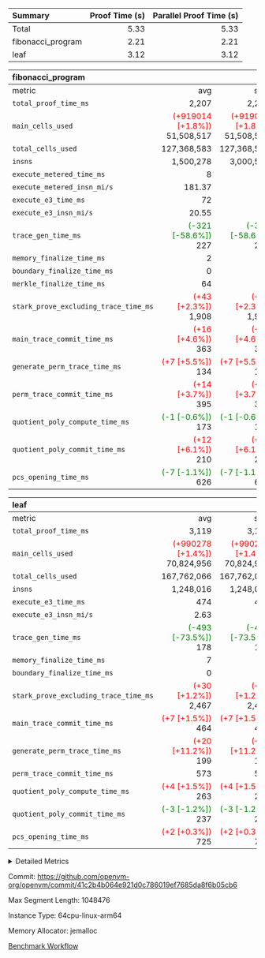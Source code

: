 | Summary | Proof Time (s) | Parallel Proof Time (s) |
|:---|---:|---:|
| Total |  5.33 |  5.33 |
| fibonacci_program |  2.21 |  2.21 |
| leaf |  3.12 |  3.12 |


| fibonacci_program |||||
|:---|---:|---:|---:|---:|
|metric|avg|sum|max|min|
| `total_proof_time_ms ` |  2,207 |  2,207 |  2,207 |  2,207 |
| `main_cells_used     ` | <span style='color: red'>(+919014 [+1.8%])</span> 51,508,517 | <span style='color: red'>(+919014 [+1.8%])</span> 51,508,517 | <span style='color: red'>(+919014 [+1.8%])</span> 51,508,517 | <span style='color: red'>(+919014 [+1.8%])</span> 51,508,517 |
| `total_cells_used    ` |  127,368,583 |  127,368,583 |  127,368,583 |  127,368,583 |
| `insns               ` |  1,500,278 |  3,000,556 |  1,500,278 |  1,500,278 |
| `execute_metered_time_ms` |  8 | -          | -          | -          |
| `execute_metered_insn_mi/s` |  181.37 | -          |  181.37 |  181.37 |
| `execute_e3_time_ms  ` |  72 |  72 |  72 |  72 |
| `execute_e3_insn_mi/s` |  20.55 | -          |  20.55 |  20.55 |
| `trace_gen_time_ms   ` | <span style='color: green'>(-321 [-58.6%])</span> 227 | <span style='color: green'>(-321 [-58.6%])</span> 227 | <span style='color: green'>(-321 [-58.6%])</span> 227 | <span style='color: green'>(-321 [-58.6%])</span> 227 |
| `memory_finalize_time_ms` |  2 |  2 |  2 |  2 |
| `boundary_finalize_time_ms` |  0 |  0 |  0 |  0 |
| `merkle_finalize_time_ms` |  64 |  64 |  64 |  64 |
| `stark_prove_excluding_trace_time_ms` | <span style='color: red'>(+43 [+2.3%])</span> 1,908 | <span style='color: red'>(+43 [+2.3%])</span> 1,908 | <span style='color: red'>(+43 [+2.3%])</span> 1,908 | <span style='color: red'>(+43 [+2.3%])</span> 1,908 |
| `main_trace_commit_time_ms` | <span style='color: red'>(+16 [+4.6%])</span> 363 | <span style='color: red'>(+16 [+4.6%])</span> 363 | <span style='color: red'>(+16 [+4.6%])</span> 363 | <span style='color: red'>(+16 [+4.6%])</span> 363 |
| `generate_perm_trace_time_ms` | <span style='color: red'>(+7 [+5.5%])</span> 134 | <span style='color: red'>(+7 [+5.5%])</span> 134 | <span style='color: red'>(+7 [+5.5%])</span> 134 | <span style='color: red'>(+7 [+5.5%])</span> 134 |
| `perm_trace_commit_time_ms` | <span style='color: red'>(+14 [+3.7%])</span> 395 | <span style='color: red'>(+14 [+3.7%])</span> 395 | <span style='color: red'>(+14 [+3.7%])</span> 395 | <span style='color: red'>(+14 [+3.7%])</span> 395 |
| `quotient_poly_compute_time_ms` | <span style='color: green'>(-1 [-0.6%])</span> 173 | <span style='color: green'>(-1 [-0.6%])</span> 173 | <span style='color: green'>(-1 [-0.6%])</span> 173 | <span style='color: green'>(-1 [-0.6%])</span> 173 |
| `quotient_poly_commit_time_ms` | <span style='color: red'>(+12 [+6.1%])</span> 210 | <span style='color: red'>(+12 [+6.1%])</span> 210 | <span style='color: red'>(+12 [+6.1%])</span> 210 | <span style='color: red'>(+12 [+6.1%])</span> 210 |
| `pcs_opening_time_ms ` | <span style='color: green'>(-7 [-1.1%])</span> 626 | <span style='color: green'>(-7 [-1.1%])</span> 626 | <span style='color: green'>(-7 [-1.1%])</span> 626 | <span style='color: green'>(-7 [-1.1%])</span> 626 |

| leaf |||||
|:---|---:|---:|---:|---:|
|metric|avg|sum|max|min|
| `total_proof_time_ms ` |  3,119 |  3,119 |  3,119 |  3,119 |
| `main_cells_used     ` | <span style='color: red'>(+990278 [+1.4%])</span> 70,824,956 | <span style='color: red'>(+990278 [+1.4%])</span> 70,824,956 | <span style='color: red'>(+990278 [+1.4%])</span> 70,824,956 | <span style='color: red'>(+990278 [+1.4%])</span> 70,824,956 |
| `total_cells_used    ` |  167,762,066 |  167,762,066 |  167,762,066 |  167,762,066 |
| `insns               ` |  1,248,016 |  1,248,016 |  1,248,016 |  1,248,016 |
| `execute_e3_time_ms  ` |  474 |  474 |  474 |  474 |
| `execute_e3_insn_mi/s` |  2.63 | -          |  2.63 |  2.63 |
| `trace_gen_time_ms   ` | <span style='color: green'>(-493 [-73.5%])</span> 178 | <span style='color: green'>(-493 [-73.5%])</span> 178 | <span style='color: green'>(-493 [-73.5%])</span> 178 | <span style='color: green'>(-493 [-73.5%])</span> 178 |
| `memory_finalize_time_ms` |  7 |  7 |  7 |  7 |
| `boundary_finalize_time_ms` |  0 |  0 |  0 |  0 |
| `stark_prove_excluding_trace_time_ms` | <span style='color: red'>(+30 [+1.2%])</span> 2,467 | <span style='color: red'>(+30 [+1.2%])</span> 2,467 | <span style='color: red'>(+30 [+1.2%])</span> 2,467 | <span style='color: red'>(+30 [+1.2%])</span> 2,467 |
| `main_trace_commit_time_ms` | <span style='color: red'>(+7 [+1.5%])</span> 464 | <span style='color: red'>(+7 [+1.5%])</span> 464 | <span style='color: red'>(+7 [+1.5%])</span> 464 | <span style='color: red'>(+7 [+1.5%])</span> 464 |
| `generate_perm_trace_time_ms` | <span style='color: red'>(+20 [+11.2%])</span> 199 | <span style='color: red'>(+20 [+11.2%])</span> 199 | <span style='color: red'>(+20 [+11.2%])</span> 199 | <span style='color: red'>(+20 [+11.2%])</span> 199 |
| `perm_trace_commit_time_ms` |  573 |  573 |  573 |  573 |
| `quotient_poly_compute_time_ms` | <span style='color: red'>(+4 [+1.5%])</span> 263 | <span style='color: red'>(+4 [+1.5%])</span> 263 | <span style='color: red'>(+4 [+1.5%])</span> 263 | <span style='color: red'>(+4 [+1.5%])</span> 263 |
| `quotient_poly_commit_time_ms` | <span style='color: green'>(-3 [-1.2%])</span> 237 | <span style='color: green'>(-3 [-1.2%])</span> 237 | <span style='color: green'>(-3 [-1.2%])</span> 237 | <span style='color: green'>(-3 [-1.2%])</span> 237 |
| `pcs_opening_time_ms ` | <span style='color: red'>(+2 [+0.3%])</span> 725 | <span style='color: red'>(+2 [+0.3%])</span> 725 | <span style='color: red'>(+2 [+0.3%])</span> 725 | <span style='color: red'>(+2 [+0.3%])</span> 725 |



<details>
<summary>Detailed Metrics</summary>

|  | keygen_time_ms | commit_exe_time_ms | app proof_time_ms | agg_layer_time_ms |
| --- | --- | --- | --- |
|  | 50 | 5 | 3,636 | 4,215 | 

| group | single_leaf_agg_time_ms | prove_segment_time_ms | num_children | memory_to_vec_partition_time_ms | insns | fri.log_blowup | execute_metered_time_ms | execute_metered_insn_mi/s | compute_user_public_values_proof_time_ms |
| --- | --- | --- | --- | --- | --- | --- | --- | --- | --- |
| fibonacci_program |  | 3,563 |  | 22 | 1,500,278 | 1 | 8 | 181.37 | 54 | 
| leaf | 4,214 |  | 1 |  |  | 1 |  |  |  | 

| group | air_name | quotient_deg | interactions | constraints |
| --- | --- | --- | --- | --- |
| fibonacci_program | AccessAdapterAir<16> | 2 | 5 | 12 | 
| fibonacci_program | AccessAdapterAir<2> | 2 | 5 | 12 | 
| fibonacci_program | AccessAdapterAir<32> | 2 | 5 | 12 | 
| fibonacci_program | AccessAdapterAir<4> | 2 | 5 | 12 | 
| fibonacci_program | AccessAdapterAir<8> | 2 | 5 | 12 | 
| fibonacci_program | BitwiseOperationLookupAir<8> | 2 | 2 | 4 | 
| fibonacci_program | MemoryMerkleAir<8> | 2 | 4 | 39 | 
| fibonacci_program | PersistentBoundaryAir<8> | 2 | 3 | 7 | 
| fibonacci_program | PhantomAir | 2 | 3 | 5 | 
| fibonacci_program | Poseidon2PeripheryAir<BabyBearParameters>, 1> | 2 | 1 | 286 | 
| fibonacci_program | ProgramAir | 1 | 1 | 4 | 
| fibonacci_program | RangeTupleCheckerAir<2> | 1 | 1 | 4 | 
| fibonacci_program | Rv32HintStoreAir | 2 | 18 | 28 | 
| fibonacci_program | VariableRangeCheckerAir | 1 | 1 | 4 | 
| fibonacci_program | VmAirWrapper<Rv32BaseAluAdapterAir, BaseAluCoreAir<4, 8> | 2 | 20 | 37 | 
| fibonacci_program | VmAirWrapper<Rv32BaseAluAdapterAir, LessThanCoreAir<4, 8> | 2 | 18 | 40 | 
| fibonacci_program | VmAirWrapper<Rv32BaseAluAdapterAir, ShiftCoreAir<4, 8> | 2 | 24 | 91 | 
| fibonacci_program | VmAirWrapper<Rv32BranchAdapterAir, BranchEqualCoreAir<4> | 2 | 11 | 20 | 
| fibonacci_program | VmAirWrapper<Rv32BranchAdapterAir, BranchLessThanCoreAir<4, 8> | 2 | 13 | 35 | 
| fibonacci_program | VmAirWrapper<Rv32CondRdWriteAdapterAir, Rv32JalLuiCoreAir> | 2 | 10 | 18 | 
| fibonacci_program | VmAirWrapper<Rv32JalrAdapterAir, Rv32JalrCoreAir> | 2 | 16 | 20 | 
| fibonacci_program | VmAirWrapper<Rv32LoadStoreAdapterAir, LoadSignExtendCoreAir<4, 8> | 2 | 18 | 33 | 
| fibonacci_program | VmAirWrapper<Rv32LoadStoreAdapterAir, LoadStoreCoreAir<4> | 2 | 17 | 40 | 
| fibonacci_program | VmAirWrapper<Rv32MultAdapterAir, DivRemCoreAir<4, 8> | 2 | 25 | 84 | 
| fibonacci_program | VmAirWrapper<Rv32MultAdapterAir, MulHCoreAir<4, 8> | 2 | 24 | 31 | 
| fibonacci_program | VmAirWrapper<Rv32MultAdapterAir, MultiplicationCoreAir<4, 8> | 2 | 19 | 19 | 
| fibonacci_program | VmAirWrapper<Rv32RdWriteAdapterAir, Rv32AuipcCoreAir> | 2 | 12 | 14 | 
| fibonacci_program | VmConnectorAir | 2 | 5 | 11 | 
| leaf | AccessAdapterAir<2> | 2 | 5 | 12 | 
| leaf | AccessAdapterAir<4> | 2 | 5 | 12 | 
| leaf | AccessAdapterAir<8> | 2 | 5 | 12 | 
| leaf | FriReducedOpeningAir | 2 | 39 | 71 | 
| leaf | JalRangeCheckAir | 2 | 9 | 14 | 
| leaf | NativePoseidon2Air<BabyBearParameters>, 1> | 2 | 136 | 572 | 
| leaf | PhantomAir | 2 | 3 | 5 | 
| leaf | ProgramAir | 1 | 1 | 4 | 
| leaf | VariableRangeCheckerAir | 1 | 1 | 4 | 
| leaf | VmAirWrapper<AluNativeAdapterAir, FieldArithmeticCoreAir> | 2 | 15 | 27 | 
| leaf | VmAirWrapper<BranchNativeAdapterAir, BranchEqualCoreAir<1> | 2 | 11 | 25 | 
| leaf | VmAirWrapper<NativeAdapterAir<2, 0>, PublicValuesCoreAir> | 2 | 11 | 30 | 
| leaf | VmAirWrapper<NativeLoadStoreAdapterAir<1>, NativeLoadStoreCoreAir<1> | 2 | 15 | 20 | 
| leaf | VmAirWrapper<NativeLoadStoreAdapterAir<4>, NativeLoadStoreCoreAir<4> | 2 | 15 | 20 | 
| leaf | VmAirWrapper<NativeVectorizedAdapterAir<4>, FieldExtensionCoreAir> | 2 | 15 | 27 | 
| leaf | VmConnectorAir | 2 | 5 | 11 | 
| leaf | VolatileBoundaryAir | 2 | 7 | 19 | 

| group | air_name | idx | rows | prep_cols | perm_cols | main_cols | cells |
| --- | --- | --- | --- | --- | --- | --- | --- |
| leaf | AccessAdapterAir<2> | 0 | 262,144 |  | 16 | 11 | 7,077,888 | 
| leaf | AccessAdapterAir<4> | 0 | 131,072 |  | 16 | 13 | 3,801,088 | 
| leaf | AccessAdapterAir<8> | 0 | 4,096 |  | 16 | 17 | 135,168 | 
| leaf | FriReducedOpeningAir | 0 | 524,288 |  | 84 | 27 | 58,195,968 | 
| leaf | JalRangeCheckAir | 0 | 65,536 |  | 28 | 12 | 2,621,440 | 
| leaf | NativePoseidon2Air<BabyBearParameters>, 1> | 0 | 65,536 |  | 312 | 398 | 46,530,560 | 
| leaf | PhantomAir | 0 | 32,768 |  | 12 | 6 | 589,824 | 
| leaf | ProgramAir | 0 | 131,072 |  | 8 | 10 | 2,359,296 | 
| leaf | VariableRangeCheckerAir | 0 | 262,144 | 2 | 8 | 1 | 2,359,296 | 
| leaf | VmAirWrapper<AluNativeAdapterAir, FieldArithmeticCoreAir> | 0 | 1,048,576 |  | 36 | 29 | 68,157,440 | 
| leaf | VmAirWrapper<BranchNativeAdapterAir, BranchEqualCoreAir<1> | 0 | 131,072 |  | 28 | 23 | 6,684,672 | 
| leaf | VmAirWrapper<NativeAdapterAir<2, 0>, PublicValuesCoreAir> | 0 | 64 |  | 28 | 27 | 3,520 | 
| leaf | VmAirWrapper<NativeLoadStoreAdapterAir<1>, NativeLoadStoreCoreAir<1> | 0 | 524,288 |  | 40 | 21 | 31,981,568 | 
| leaf | VmAirWrapper<NativeLoadStoreAdapterAir<4>, NativeLoadStoreCoreAir<4> | 0 | 131,072 |  | 40 | 27 | 8,781,824 | 
| leaf | VmAirWrapper<NativeVectorizedAdapterAir<4>, FieldExtensionCoreAir> | 0 | 131,072 |  | 36 | 38 | 9,699,328 | 
| leaf | VmConnectorAir | 0 | 2 | 1 | 16 | 5 | 42 | 
| leaf | VolatileBoundaryAir | 0 | 131,072 |  | 20 | 12 | 4,194,304 | 

| group | air_name | segment | rows | prep_cols | perm_cols | main_cols | cells |
| --- | --- | --- | --- | --- | --- | --- | --- |
| fibonacci_program | AccessAdapterAir<8> | 0 | 128 |  | 16 | 17 | 4,224 | 
| fibonacci_program | BitwiseOperationLookupAir<8> | 0 | 65,536 | 3 | 8 | 2 | 655,360 | 
| fibonacci_program | MemoryMerkleAir<8> | 0 | 512 |  | 16 | 32 | 24,576 | 
| fibonacci_program | PersistentBoundaryAir<8> | 0 | 128 |  | 12 | 20 | 4,096 | 
| fibonacci_program | PhantomAir | 0 | 1 |  | 12 | 6 | 18 | 
| fibonacci_program | Poseidon2PeripheryAir<BabyBearParameters>, 1> | 0 | 256 |  | 8 | 300 | 78,848 | 
| fibonacci_program | ProgramAir | 0 | 8,192 |  | 8 | 10 | 147,456 | 
| fibonacci_program | RangeTupleCheckerAir<2> | 0 | 524,288 | 2 | 8 | 1 | 4,718,592 | 
| fibonacci_program | Rv32HintStoreAir | 0 | 4 |  | 44 | 32 | 304 | 
| fibonacci_program | VariableRangeCheckerAir | 0 | 262,144 | 2 | 8 | 1 | 2,359,296 | 
| fibonacci_program | VmAirWrapper<Rv32BaseAluAdapterAir, BaseAluCoreAir<4, 8> | 0 | 1,048,576 |  | 52 | 36 | 92,274,688 | 
| fibonacci_program | VmAirWrapper<Rv32BaseAluAdapterAir, LessThanCoreAir<4, 8> | 0 | 524,288 |  | 40 | 37 | 40,370,176 | 
| fibonacci_program | VmAirWrapper<Rv32BranchAdapterAir, BranchEqualCoreAir<4> | 0 | 262,144 |  | 28 | 26 | 14,155,776 | 
| fibonacci_program | VmAirWrapper<Rv32BranchAdapterAir, BranchLessThanCoreAir<4, 8> | 0 | 8 |  | 32 | 32 | 512 | 
| fibonacci_program | VmAirWrapper<Rv32CondRdWriteAdapterAir, Rv32JalLuiCoreAir> | 0 | 131,072 |  | 28 | 18 | 6,029,312 | 
| fibonacci_program | VmAirWrapper<Rv32JalrAdapterAir, Rv32JalrCoreAir> | 0 | 32 |  | 36 | 28 | 2,048 | 
| fibonacci_program | VmAirWrapper<Rv32LoadStoreAdapterAir, LoadStoreCoreAir<4> | 0 | 128 |  | 52 | 41 | 11,904 | 
| fibonacci_program | VmAirWrapper<Rv32RdWriteAdapterAir, Rv32AuipcCoreAir> | 0 | 16 |  | 28 | 20 | 768 | 
| fibonacci_program | VmConnectorAir | 0 | 2 | 1 | 16 | 5 | 42 | 

| group | idx | trace_gen_time_ms | total_proof_time_ms | total_cells_used | total_cells | stark_prove_excluding_trace_time_ms | quotient_poly_compute_time_ms | quotient_poly_commit_time_ms | perm_trace_commit_time_ms | pcs_opening_time_ms | memory_finalize_time_ms | main_trace_commit_time_ms | main_cells_used | insns | generate_perm_trace_time_ms | execute_e3_time_ms | execute_e3_insn_mi/s | boundary_finalize_time_ms |
| --- | --- | --- | --- | --- | --- | --- | --- | --- | --- | --- | --- | --- | --- | --- | --- | --- | --- | --- |
| leaf | 0 | 178 | 3,119 | 167,762,066 | 253,173,226 | 2,467 | 263 | 237 | 573 | 725 | 7 | 464 | 70,824,956 | 1,248,016 | 199 | 474 | 2.63 | 0 | 

| group | idx | trace_height_constraint | weighted_sum | threshold |
| --- | --- | --- | --- | --- |
| leaf | 0 | 0 | 5,439,620 | 2,013,265,921 | 
| leaf | 0 | 1 | 26,751,232 | 2,013,265,921 | 
| leaf | 0 | 2 | 2,719,810 | 2,013,265,921 | 
| leaf | 0 | 3 | 26,878,212 | 2,013,265,921 | 
| leaf | 0 | 4 | 131,072 | 2,013,265,921 | 
| leaf | 0 | 5 | 62,313,162 | 2,013,265,921 | 

| group | segment | trace_gen_time_ms | total_proof_time_ms | total_cells_used | total_cells | stark_prove_excluding_trace_time_ms | quotient_poly_compute_time_ms | quotient_poly_commit_time_ms | perm_trace_commit_time_ms | pcs_opening_time_ms | merkle_finalize_time_ms | memory_to_vec_partition_time_ms | memory_finalize_time_ms | main_trace_commit_time_ms | main_cells_used | insns | generate_perm_trace_time_ms | execute_e3_time_ms | execute_e3_insn_mi/s | boundary_finalize_time_ms |
| --- | --- | --- | --- | --- | --- | --- | --- | --- | --- | --- | --- | --- | --- | --- | --- | --- | --- | --- | --- | --- |
| fibonacci_program | 0 | 227 | 2,207 | 127,368,583 | 160,837,996 | 1,908 | 173 | 210 | 395 | 626 | 64 | 23 | 2 | 363 | 51,508,517 | 1,500,278 | 134 | 72 | 20.55 | 0 | 

| group | segment | trace_height_constraint | weighted_sum | threshold |
| --- | --- | --- | --- | --- |
| fibonacci_program | 0 | 0 | 3,932,542 | 2,013,265,921 | 
| fibonacci_program | 0 | 1 | 10,749,400 | 2,013,265,921 | 
| fibonacci_program | 0 | 2 | 1,966,271 | 2,013,265,921 | 
| fibonacci_program | 0 | 3 | 10,749,532 | 2,013,265,921 | 
| fibonacci_program | 0 | 4 | 1,664 | 2,013,265,921 | 
| fibonacci_program | 0 | 5 | 640 | 2,013,265,921 | 
| fibonacci_program | 0 | 6 | 7,209,100 | 2,013,265,921 | 
| fibonacci_program | 0 | 7 |  | 2,013,265,921 | 
| fibonacci_program | 0 | 8 | 35,535,101 | 2,013,265,921 | 

</details>


Commit: https://github.com/openvm-org/openvm/commit/41c2b4b064e921d0c786019ef7685da8f6b05cb6

Max Segment Length: 1048476

Instance Type: 64cpu-linux-arm64

Memory Allocator: jemalloc

[Benchmark Workflow](https://github.com/openvm-org/openvm/actions/runs/16512556042)
